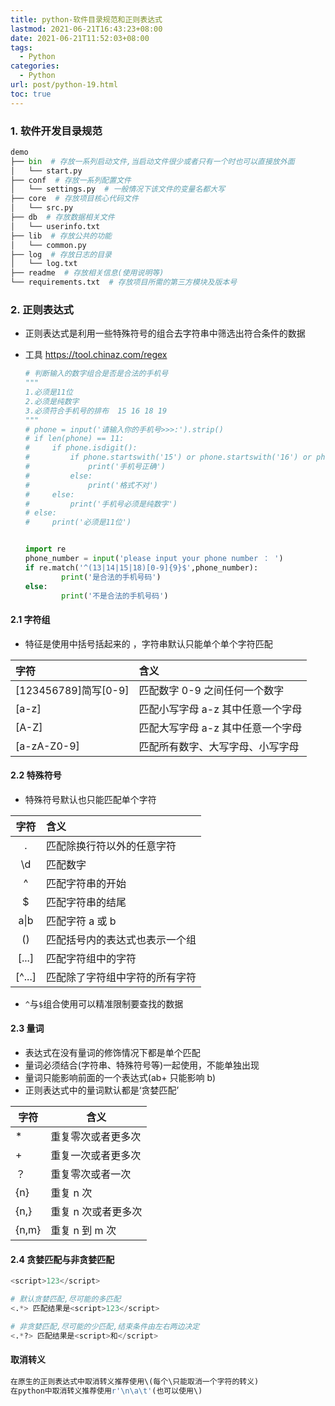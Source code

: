 ```yaml
---
title: python-软件目录规范和正则表达式
lastmod: 2021-06-21T16:43:23+08:00
date: 2021-06-21T11:52:03+08:00
tags:
  - Python
categories:
  - Python
url: post/python-19.html
toc: true
---
```


### 1. 软件开发目录规范

```python
demo
├── bin  # 存放一系列启动文件,当启动文件很少或者只有一个时也可以直接放外面
│   └── start.py
├── conf  # 存放一系列配置文件
│   └── settings.py  # 一般情况下该文件的变量名都大写
├── core  # 存放项目核心代码文件
│   └── src.py
├── db  # 存放数据相关文件
│   └── userinfo.txt
├── lib  # 存放公共的功能
│   └── common.py
├── log  # 存放日志的目录
│   └── log.txt
├── readme  # 存放相关信息(使用说明等)
└── requirements.txt  # 存放项目所需的第三方模块及版本号
```

<!-- more -->

### 2. 正则表达式

- 正则表达式是利用一些特殊符号的组合去字符串中筛选出符合条件的数据

- 工具 https://tool.chinaz.com/regex

  ```python
  # 判断输入的数字组合是否是合法的手机号
  """
  1.必须是11位
  2.必须是纯数字
  3.必须符合手机号的排布  15 16 18 19
  """
  # phone = input('请输入你的手机号>>>:').strip()
  # if len(phone) == 11:
  #     if phone.isdigit():
  #         if phone.startswith('15') or phone.startswith('16') or phone.startswith('18') or phone.startswith('19'):
  #             print('手机号正确')
  #         else:
  #             print('格式不对')
  #     else:
  #         print('手机号必须是纯数字')
  # else:
  #     print('必须是11位')


  import re
  phone_number = input('please input your phone number ： ')
  if re.match('^(13|14|15|18)[0-9]{9}$',phone_number):
          print('是合法的手机号码')
  else:
          print('不是合法的手机号码')
  ```

#### 2.1 字符组

- 特征是使用中括号括起来的 ，字符串默认只能单个单个字符匹配

| 字符                 | 含义                              |
| :------------------- | :-------------------------------- |
| [123456789]简写[0-9] | 匹配数字 0-9 之间任何一个数字     |
| [a-z]                | 匹配小写字母 a-z 其中任意一个字母 |
| [A-Z]                | 匹配大写字母 a-z 其中任意一个字母 |
| [a-zA-Z0-9]          | 匹配所有数字、大写字母、小写字母  |

#### 2.2 特殊符号

- 特殊符号默认也只能匹配单个字符

|  字符  | 含义                           |
| :----: | :----------------------------- |
|   .    | 匹配除换行符以外的任意字符     |
|   \d   | 匹配数字                       |
|   ^    | 匹配字符串的开始               |
|   $    | 匹配字符串的结尾               |
|  a\|b  | 匹配字符 a 或 b                |
|   ()   | 匹配括号内的表达式也表示一个组 |
| [...]  | 匹配字符组中的字符             |
| [^...] | 匹配除了字符组中字符的所有字符 |

- `^`与`$`组合使用可以精准限制要查找的数据

#### 2.3 量词

- 表达式在没有量词的修饰情况下都是单个匹配
- 量词必须结合(字符串、特殊符号等)一起使用，不能单独出现
- 量词只能影响前面的一个表达式(ab+ 只能影响 b)
- 正则表达式中的量词默认都是‘贪婪匹配’

| 字符  | 含义                |
| ----- | ------------------- |
| \*    | 重复零次或者更多次  |
| +     | 重复一次或者更多次  |
| ？    | 重复零次或者一次    |
| {n}   | 重复 n 次           |
| {n,}  | 重复 n 次或者更多次 |
| {n,m} | 重复 n 到 m 次      |

#### 2.4 贪婪匹配与非贪婪匹配

```python
<script>123</script>

# 默认贪婪匹配,尽可能的多匹配
<.*> 匹配结果是<script>123</script>

# 非贪婪匹配,尽可能的少匹配,结束条件由左右两边决定
<.*?> 匹配结果是<script>和</script>
```

#### 取消转义

```python
在原生的正则表达式中取消转义推荐使用\(每个\只能取消一个字符的转义)
在python中取消转义推荐使用r'\n\a\t'(也可以使用\)
```
